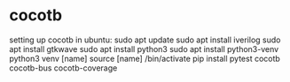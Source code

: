 # cocotb
setting up cocotb in ubuntu:
sudo apt update
sudo apt install iverilog
sudo apt install gtkwave
sudo apt install python3
sudo apt install python3-venv
python3 venv [name]
source [name] /bin/activate
pip install pytest cocotb cocotb-bus cocotb-coverage
